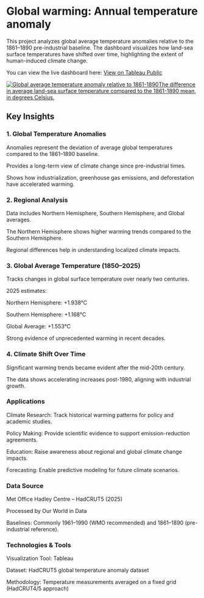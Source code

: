 <!DOCTYPE html>
<html>
<head>
</head>
<body>
    <h1>Global warming: Annual temperature anomaly</h1>
This project analyzes global average temperature anomalies relative to the 1861–1890 pre-industrial baseline. The dashboard visualizes how land-sea surface temperatures have shifted over time, highlighting the extent of human-induced climate change.

You can view the live dashboard here: [View on Tableau Public](https://public.tableau.com/views/GlobalwarmingAnnualtemperatureanomaly/Dashboard1?:language=en-US&:sid=&:redirect=auth&:display_count=n&:origin=viz_share_link)
 <div class='tableauPlaceholder' id='viz1755846591215' style='position: relative'><noscript><a href='#'><img alt='Global average temperature anomaly relative to 1861-1890The difference in average land-sea surface temperature compared to the 1861-1890 mean, in degrees Celsius. ' src='https:&#47;&#47;public.tableau.com&#47;static&#47;images&#47;Gl&#47;GlobalwarmingAnnualtemperatureanomaly&#47;Dashboard1&#47;1_rss.png' style='border: none' /></a></noscript><object class='tableauViz'  style='display:none;'><param name='host_url' value='https%3A%2F%2Fpublic.tableau.com%2F' /> <param name='embed_code_version' value='3' /> <param name='site_root' value='' /><param name='name' value='GlobalwarmingAnnualtemperatureanomaly&#47;Dashboard1' /><param name='tabs' value='no' /><param name='toolbar' value='yes' /><param name='static_image' value='https:&#47;&#47;public.tableau.com&#47;static&#47;images&#47;Gl&#47;GlobalwarmingAnnualtemperatureanomaly&#47;Dashboard1&#47;1.png' /> <param name='animate_transition' value='yes' /><param name='display_static_image' value='yes' /><param name='display_spinner' value='yes' /><param name='display_overlay' value='yes' /><param name='display_count' value='yes' /><param name='language' value='en-US' /></object></div>
</body>
<h2> Key Insights </h2>
<h3>1. Global Temperature Anomalies</h3>

Anomalies represent the deviation of average global temperatures compared to the 1861–1890 baseline.

Provides a long-term view of climate change since pre-industrial times.

Shows how industrialization, greenhouse gas emissions, and deforestation have accelerated warming.

<h3>2. Regional Analysis</h3>

Data includes Northern Hemisphere, Southern Hemisphere, and Global averages.

The Northern Hemisphere shows higher warming trends compared to the Southern Hemisphere.

Regional differences help in understanding localized climate impacts.

<h3>3. Global Average Temperature (1850–2025)</h3>

Tracks changes in global surface temperature over nearly two centuries.

2025 estimates:

Northern Hemisphere: +1.938°C

Southern Hemisphere: +1.168°C

Global Average: +1.553°C

Strong evidence of unprecedented warming in recent decades.

<h3>4. Climate Shift Over Time</h3>

Significant warming trends became evident after the mid-20th century.

The data shows accelerating increases post-1980, aligning with industrial growth.

<h3>Applications</h3>

Climate Research: Track historical warming patterns for policy and academic studies.

Policy Making: Provide scientific evidence to support emission-reduction agreements.

Education: Raise awareness about regional and global climate change impacts.

Forecasting: Enable predictive modeling for future climate scenarios.

<h3>Data Source</h3>

Met Office Hadley Centre – HadCRUT5 (2025)

Processed by Our World in Data

Baselines: Commonly 1961–1990 (WMO recommended) and 1861–1890 (pre-industrial reference).

<h3>Technologies & Tools</h3>

Visualization Tool: Tableau

Dataset: HadCRUT5 global temperature anomaly dataset

Methodology: Temperature measurements averaged on a fixed grid (HadCRUT4/5 approach)
</html>

